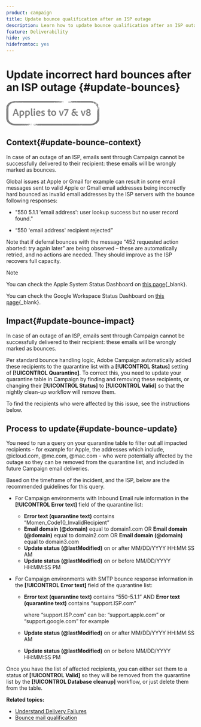 ```yaml
---
product: campaign
title: Update bounce qualification after an ISP outage
description: Learn how to update bounce qualification after an ISP outage
feature: Deliverability
hide: yes
hidefromtoc: yes
---
```

# Update incorrect hard bounces after an ISP outage {#update-bounces}

![](../../assets/common.svg)

## Context{#update-bounce-context}

In case of an outage of an ISP, emails sent through Campaign cannot be successfully delivered to their recipient: these emails will be wrongly marked as bounces.

Global issues at Apple or Gmail for example can result in some email messages sent to valid Apple or Gmail email addresses being incorrectly hard bounced as invalid email addresses by the ISP servers with the bounce following responses:

* "550 5.1.1 'email address': user lookup success but no user record found."

* “550 'email address' recipient rejected” 

Note that if deferral bounces with the message “452 requested action aborted: try again later” are being observed – these are automatically retried, and no actions are needed. They should improve as the ISP recovers full capacity.

>[!NOTE]
>
>You can check the Apple System Status Dashboard on [this page](https://www.apple.com/support/systemstatus/){_blank}.
>
>You can check the Google Workspace Status Dashboard on [this page](https://www.google.com/appsstatus#hl=en&v=status){_blank}.
>

## Impact{#update-bounce-impact}

In case of an outage of an ISP, emails sent through Campaign cannot be successfully delivered to their recipient: these emails will be wrongly marked as bounces.

Per standard bounce handling logic, Adobe Campaign automatically added these recipients to the quarantine list with a **[!UICONTROL Status]** setting of **[!UICONTROL Quarantine]**. To correct this, you need to update your quarantine table in Campaign by finding and removing these recipients, or changing their **[!UICONTROL Status]** to **[!UICONTROL Valid]** so that the nightly clean-up workflow will remove them. 

To find the recipients who were affected by this issue, see the instructions below.

## Process to update{#update-bounce-update}

You need to run a query on your quarantine table to filter out all impacted recipients - for example for Apple, the addresses which include, @icloud.com, @me.com, @mac.com - who were potentially affected by the outage so they can be removed from the quarantine list, and included in future Campaign email deliveries.

Based on the timeframe of the incident, and the ISP, below are the recommended guidelines for this query.

* For Campaign environments with Inbound Email rule information in the **[!UICONTROL Error text]** field of the quarantine list:

    * **Error text (quarantine text)** contains “Momen_Code10_InvalidRecipient”
    * **Email domain (@domain)** equal to domain1.com OR **Email domain (@domain)** equal to domain2.com OR **Email domain (@domain)** equal to domain3.com
    * **Update status (@lastModified)** on or after MM/DD/YYYY HH:MM:SS AM
    * **Update status (@lastModified)** on or before MM/DD/YYYY HH:MM:SS PM

* For Campaign environments with SMTP bounce response information in the **[!UICONTROL Error text]** field of the quarantine list:

    * **Error text (quarantine text)** contains “550-5.1.1” AND **Error text (quarantine text)** contains “support.ISP.com” 
        
        where “support.ISP.com” can be: “support.apple.com” or “support.google.com” for example

    * **Update status (@lastModified)** on or after MM/DD/YYYY HH:MM:SS AM
    * **Update status (@lastModified)** on or before  MM/DD/YYYY HH:MM:SS PM


Once you have the list of affected recipients, you can either set them to a status of **[!UICONTROL Valid]** so they will be removed from the quarantine list by the **[!UICONTROL Database cleanup]** workflow, or just delete them from the table.

**Related topics:**
* [Understand Delivery Failures](understanding-delivery-failures.md)
* [Bounce mail qualification](understanding-delivery-failures.md#bounce-mail-qualification)
